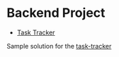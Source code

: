 # Backend Project

- [Task Tracker](https://github.com/Alireza-Hashamdar/backend-project/tree/main/Number-Guessing) 

Sample solution for the [task-tracker](https://roadmap.sh/projects/task-tracker)
